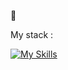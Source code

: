 👋   


My stack : 


[![My Skills](https://skillicons.dev/icons?i=angular,atom,bash,js,html,css,bootstrap,blender,eclipse,firebase,git,github,heroku,hibernate,idea,ai,mysql,spring,stackoverflow,threejs,ts,vscode,react,redux)](https://skillicons.dev)





